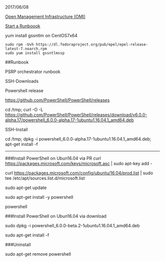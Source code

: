 2017/06/08


[Open Management Infrastructure (OMI)](https://github.com/Microsoft/Build-omi)

[Start a Runboook](https://msdn.microsoft.com/en-us/library/hh921685.aspx)

yum install gssntlm on CentOS7x64

```
sudo rpm -Uvh https://dl.fedoraproject.org/pub/epel/epel-release-latest-7.noarch.rpm
sudo yum install gssntlmssp
```

##Runbook

PSRP orchestrator runbook

SSH-Downloads

Powershell release

https://github.com/PowerShell/PowerShell/releases

cd /tmp; curl -O -L https://github.com/PowerShell/PowerShell/releases/download/v6.0.0-alpha.17/powershell_6.0.0-alpha.17-1ubuntu1.16.04.1_amd64.deb

SSH-Install

cd /tmp; dpkg -i powershell_6.0.0-alpha.17-1ubuntu1.16.04.1_amd64.deb; apt-get install -f


---------------------------------------------------------------------------------------------------
###Install PowerShell on Ubun16.04 via PR
curl https://packages.microsoft.com/keys/microsoft.asc | sudo apt-key add -

curl https://packages.microsoft.com/config/ubuntu/16.04/prod.list | sudo tee /etc/apt/sources.list.d/microsoft.list

sudo apt-get update

sudo apt-get install -y powershell

powershell

###Install PowerShell on Ubun16.04 via download

sudo dpkg -i powershell_6.0.0-beta.2-1ubuntu1.16.04.1_amd64.deb

sudo apt-get install -f

###Uninstall 

sudo apt-get remove powershell
